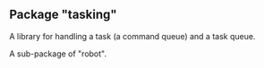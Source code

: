 ## Package "tasking"
A library for handling a task (a command queue) and a task queue.

A sub-package of "robot".
